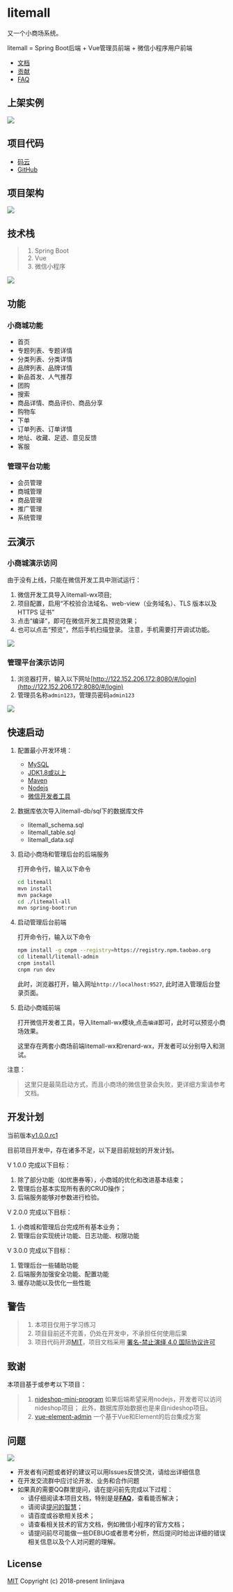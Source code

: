 # litemall

又一个小商场系统。

litemall = Spring Boot后端 + Vue管理员前端 + 微信小程序用户前端

* [文档](https://linlinjava.gitbook.io/litemall)
* [贡献](https://linlinjava.gitbook.io/litemall/contribute)
* [FAQ](https://linlinjava.gitbook.io/litemall/7)

## 上架实例

![](./doc/pic/demo.png)    

## 项目代码

* [码云](https://gitee.com/linlinjava/litemall)
* [GitHub](https://github.com/linlinjava/litemall)

## 项目架构
![](./doc/pic/1.png)    

## 技术栈

> 1. Spring Boot
> 2. Vue
> 3. 微信小程序

![](doc/pic/2.png)    

## 功能

### 小商城功能

* 首页
* 专题列表、专题详情
* 分类列表、分类详情
* 品牌列表、品牌详情
* 新品首发、人气推荐
* 团购
* 搜索
* 商品详情、商品评价、商品分享
* 购物车
* 下单
* 订单列表、订单详情
* 地址、收藏、足迹、意见反馈
* 客服

### 管理平台功能

* 会员管理
* 商城管理
* 商品管理
* 推广管理
* 系统管理

## 云演示

### 小商城演示访问

由于没有上线，只能在微信开发工具中测试运行：

1. 微信开发工具导入litemall-wx项目;
2. 项目配置，启用“不校验合法域名、web-view（业务域名）、TLS 版本以及 HTTPS 证书”
3. 点击“编译”，即可在微信开发工具预览效果；
4. 也可以点击“预览”，然后手机扫描登录。
   注意，手机需要打开调试功能。

![](./doc/pic/3.png)    


### 管理平台演示访问

1. 浏览器打开，输入以下网址[http://122.152.206.172:8080/#/login](http://122.152.206.172:8080/#/login)
2. 管理员名称`admin123`，管理员密码`admin123`

![](doc/pic/4.png)

## 快速启动

1. 配置最小开发环境：
    * [MySQL](https://dev.mysql.com/downloads/mysql/)
    * [JDK1.8或以上](http://www.oracle.com/technetwork/java/javase/overview/index.html)
    * [Maven](https://maven.apache.org/download.cgi)
    * [Nodejs](https://nodejs.org/en/download/)
    * [微信开发者工具](https://developers.weixin.qq.com/miniprogram/dev/devtools/download.html)
    
2. 数据库依次导入litemall-db/sql下的数据库文件
    * litemall_schema.sql
    * litemall_table.sql
    * litemall_data.sql

3. 启动小商场和管理后台的后端服务

    打开命令行，输入以下命令
    ```bash
    cd litemall
    mvn install
    mvn package
    cd ./litemall-all
    mvn spring-boot:run
    ```
    
4. 启动管理后台前端

    打开命令行，输入以下命令
    ```bash
    npm install -g cnpm --registry=https://registry.npm.taobao.org
    cd litemall/litemall-admin
    cnpm install
    cnpm run dev
    ```
    此时，浏览器打开，输入网址`http://localhost:9527`, 此时进入管理后台登录页面。
    
5. 启动小商城前端
   
   打开微信开发者工具，导入litemall-wx模块,点击`编译`即可，此时可以预览小商场效果。

   这里存在两套小商场前端litemall-wx和renard-wx，开发者可以分别导入和测试。
   
注意：
> 这里只是最简启动方式，而且小商场的微信登录会失败，更详细方案请参考文档。

## 开发计划

当前版本[v1.0.0.rc1](./CHANGELOG.md)

目前项目开发中，存在诸多不足，以下是目前规划的开发计划。

V 1.0.0 完成以下目标：

1. 除了部分功能（如优惠券等），小商城的优化和改进基本结束；
2. 管理后台基本实现所有表的CRUD操作；
3. 后端服务能够对参数进行检验。

V 2.0.0 完成以下目标：

1. 小商城和管理后台完成所有基本业务；
2. 管理后台实现统计功能、日志功能、权限功能

V 3.0.0 完成以下目标：

1. 管理后台一些辅助功能
2. 后端服务加强安全功能、配置功能
3. 缓存功能以及优化一些性能

## 警告

> 1. 本项目仅用于学习练习
> 2. 项目目前还不完善，仍处在开发中，不承担任何使用后果
> 3. 项目代码开源[MIT](./LICENSE)，项目文档采用 [署名-禁止演绎 4.0 国际协议许可](https://creativecommons.org/licenses/by-nd/4.0/deed.zh)

## 致谢

本项目基于或参考以下项目：
> 1. [nideshop-mini-program](https://github.com/tumobi/nideshop-mini-program)
> 如果后端希望采用nodejs，开发者可以访问nideshop项目；
> 此外，数据库原始数据也是来自nideshop项目。
> 2. [vue-element-admin](https://github.com/PanJiaChen/vue-element-admin)
> 一个基于Vue和Element的后台集成方案

## 问题

![](doc/pic/qq.png)

 * 开发者有问题或者好的建议可以用Issues反馈交流，请给出详细信息
 * 在开发交流群中应讨论开发、业务和合作问题
 * 如果真的需要QQ群里提问，请在提问前先完成以下过程：
    * 请仔细阅读本项目文档，特别是是[**FAQ**](./doc/FAQ.md)，查看能否解决；
    * 请阅读[提问的智慧](https://github.com/ryanhanwu/How-To-Ask-Questions-The-Smart-Way/blob/master/README-zh_CN.md)；
    * 请百度或谷歌相关技术；
    * 请查看相关技术的官方文档，例如微信小程序的官方文档；
    * 请提问前尽可能做一些DEBUG或者思考分析，然后提问时给出详细的错误相关信息以及个人对问题的理解。

## License

[MIT](https://github.com/linlinjava/litemall/blob/master/LICENSE)
Copyright (c) 2018-present linlinjava